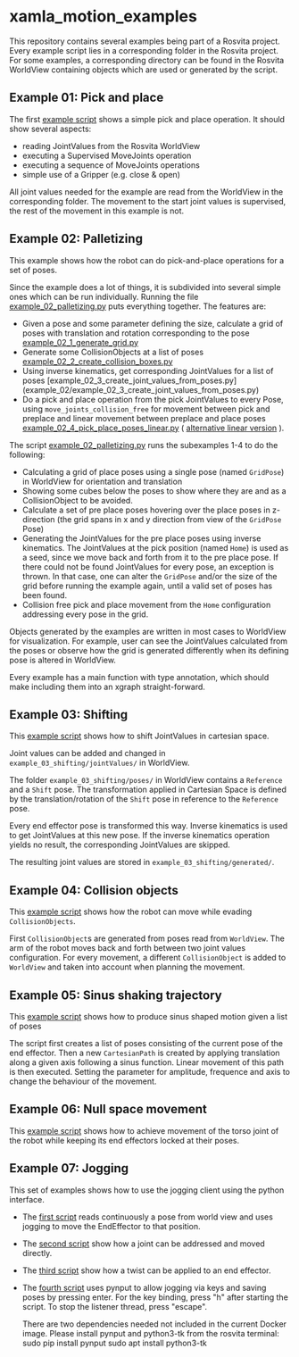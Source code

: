 # xamla_motion_examples

This repository contains several examples being part of a Rosvita project.
Every example script lies in a corresponding folder in the Rosvita project.
For some examples, a corresponding directory can be found in the Rosvita WorldView containing objects which are used or generated by the script. 

## Example 01: Pick and place

The first [example script](example_01/example_01_pick_and_place.py) shows a simple pick and place operation.
It should show several aspects:

* reading JointValues from the Rosvita WorldView
* executing a Supervised MoveJoints operation
* executing a sequence of MoveJoints operations
* simple use of a Gripper (e.g. close & open)

All joint values needed for the example are read from the WorldView in the corresponding folder.
The movement to the start joint values is supervised, the rest of the movement in this example is not.

## Example 02: Palletizing

This example shows how the robot can do pick-and-place operations for a set of poses.

Since the example does a lot of things, it is subdivided into several simple ones which can be run individually.
Running the file [example_02_palletizing.py](example_02/example_02_palletizing.py) puts everything together.
The features are:

* Given a pose and some parameter defining the size, calculate a grid of poses with translation and rotation corresponding to the pose [example_02_1_generate_grid.py](example_02/example_02_1_generate_grid.py)
* Generate some CollisionObjects at a list of poses [example_02_2_create_collision_boxes.py](example_02/example_02_2_create_collision_boxes.py)
* Using inverse kinematics, get corresponding JointValues for a list of poses [example_02_3_create_joint_values_from_poses.py] (example_02/example_02_3_create_joint_values_from_poses.py)
* Do a pick and place operation from the pick JointValues to every Pose, using `move_joints_collision_free` for movement between pick and preplace and linear movement between preplace and place poses [example_02_4_pick_place_poses_linear.py](example_02/example_02_4_pick_place_poses_linear.py) ( [alternative linear version](example_02/example_02_5_pick_place_poses.py) ).

The script [example_02_palletizing.py](example_02/example_02_palletizing.py)  runs the subexamples 1-4 to do the following:

* Calculating a grid of place poses using a single pose (named `GridPose`) in WorldView for orientation and translation
* Showing some cubes below the poses to show where they are and as a CollisionObject to be avoided.
* Calculate a set of pre place poses hovering over the place poses in z-direction (the grid spans in x and y direction from view of the `GridPose` Pose)
* Generating the JointValues for the pre place poses using inverse kinematics.
    The JointValues at the pick position (named `Home`) is used as a seed, since we move back and forth from it to the pre place pose.
    If there could not be found JointValues for every pose, an exception is thrown.
    In that case, one can alter the `GridPose` and/or the size of the grid before running the example again, until a valid set of poses has been found.
* Collision free pick and place movement from the `Home` configuration addressing every pose in the grid.

Objects generated by the examples are written in most cases to WorldView for visualization.
For example, user can see the JointValues calculated from the poses or observe how the grid is generated differently when its defining pose is altered in WorldView.

Every example has a main function with type annotation, which should make including them into an xgraph straight-forward.

## Example 03: Shifting

This [example script](example_03/example_03_shiftig_joint_values.py) shows how to shift JointValues in cartesian space.

Joint values can be added and changed in `example_03_shifting/jointValues/` in WorldView.

The folder `example_03_shifting/poses/` in WorldView contains a `Reference` and a `Shift` pose.
The transformation applied in Cartesian Space is defined by the translation/rotation of the `Shift` pose in reference to the `Reference` pose. 

Every end effector pose is transformed this way. Inverse kinematics is used to get JointValues at this new pose.
If the inverse kinematics operation yields no result, the corresponding JointValues are skipped.

The resulting joint values are stored in `example_03_shifting/generated/`.

## Example 04: Collision objects

This [example script](example_04/example_04_collision_objects.py) shows how the robot can move while evading `CollisionObjects`.

First `CollisionObject`s are generated from poses read from `WorldView`.
The arm of the robot moves back and forth between two joint values configuration.
For every movement, a different `CollisionObject` is added to `WorldView` and taken into account when planning the movement.

## Example 05: Sinus shaking trajectory

This [example script](example_05/example_05_sinus_shaking_trajectory.py) shows how to produce sinus shaped motion given a list of poses

The script first creates a list of poses consisting of the current pose of the end effector.
Then a new `CartesianPath` is created by applying translation along a given axis following a sinus function.
Linear movement of this path is then executed.
Setting the parameter for amplitude, frequence and axis to change the behaviour of the movement.

## Example 06: Null space movement

This [example script](example_06/example_06_null_space.py)  shows how to achieve movement of the torso joint of the robot while keeping its end effectors locked at their poses.

## Example 07: Jogging

This set of examples shows how to use the jogging client using the python interface.

* The [first script](example_07/example_07_1_follow_pose.py) reads continuously a pose from world view and uses jogging to move the EndEffector to that position.
* The [second script](example_07/example_07_2_rotate_joint.py) show how a joint can be addressed and moved directly.
* The [third script](example_07/example_07_3_twist.py) show how a twist can be applied to an end effector.
* The [fourth script](example_07/example_07_4_keyboard_jogging.py) uses pynput to allow jogging via keys and saving poses by pressing enter. 
    For the key binding, press "h" after starting the script.
    To stop the listener thread, press "escape".

    There are two dependencies needed not included in the current Docker image.
    Please install pynput and python3-tk from the rosvita terminal:
        sudo pip install pynput
        sudo apt install python3-tk
